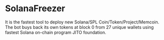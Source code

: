# SolanaFreezer
It is the fastest tool to deploy new Solana/SPL Coin/Token/Project/Memcoin. The bot buys back its own tokens at block 0 from 27 unique wallets using fastest Solana on-chain program JITO foundation.
